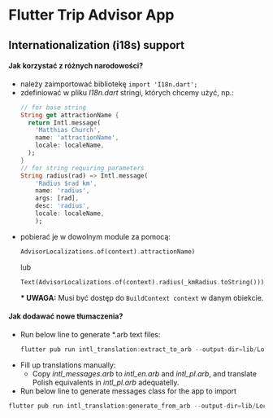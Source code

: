 # Flutter Trip Advisor App
## Internationalization (i18s) support
#### Jak korzystać z różnych narodowości?
- należy zaimportować bibliotekę `import 'I18n.dart';`
- zdefiniować w pliku _I18n.dart_ stringi, których chcemy użyć, np.: 
  ```dart
  // for base string
  String get attractionName {
    return Intl.message(
      'Matthias Church',
      name: 'attractionName',
      locale: localeName,
    );
  }
  // for string requiring parameters
  String radius(rad) => Intl.message(
      'Radius $rad km',
      name: 'radius',
      args: [rad],
      desc: 'radius',
      locale: localeName,
      );
  ```
- pobierać je w dowolnym module za pomocą: 
  ```dart
  AdvisorLocalizations.of(context).attractionName)
  ```
  lub
  ```dart
  Text(AdvisorLocalizations.of(context).radius(_kmRadius.toString())),
  ```
  **\* UWAGA:** Musi być dostęp do `BuildContext context` w danym obiekcie.

#### Jak dodawać nowe tłumaczenia?
- Run below line to generate *.arb text files:
  ```dart
  flutter pub run intl_translation:extract_to_arb --output-dir=lib/Locale lib/*.dart
  ```
- Fill up translations manually: 
  - Copy _intl_messages.arb_ to _intl_en.arb_ and _intl_pl.arb_, and translate Polish equivalents in _intl_pl.arb_ adequatelly. 
- Run below line to generate messages class for the app to import
```dart
flutter pub run intl_translation:generate_from_arb --output-dir=lib/Locale --no-use-deferred-loading lib/*.dart lib/Locale/intl_*.arb
```